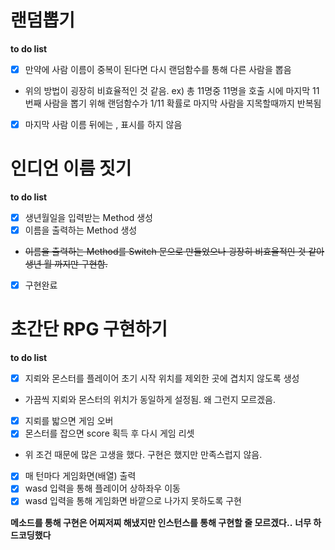 # 랜덤뽑기

**to do list**

- [x] 만약에 사람 이름이 중복이 된다면 다시 랜덤함수를 통해 다른 사람을 뽑음
- 위의 방법이 굉장히 비효율적인 것 같음. ex) 총 11명중 11명을 호출 시에 마지막 11번째 사람을 뽑기 위해 랜덤함수가 1/11 확률로 마지막 사람을 지목할때까지 반복됨
- [x] 마지막 사람 이름 뒤에는 , 표시를 하지 않음


# 인디언 이름 짓기

**to do list**
- [x] 생년월일을 입력받는 Method 생성
- [x] 이름을 출력하는 Method 생성
- ~~이름을 출력하는 Method를 Switch 문으로 만들었으나 굉장히 비효율적인 것 같아 생년 월 까지만 구현함.~~
- [x] 구현완료


# 초간단 RPG 구현하기

**to do list**
- [x] 지뢰와 몬스터를 플레이어 초기 시작 위치를 제외한 곳에 겹치지 않도록 생성
- 가끔씩 지뢰와 몬스터의 위치가 동일하게 설정됨. 왜 그런지 모르겠음.
- [x] 지뢰를 밟으면 게임 오버
- [x] 몬스터를 잡으면 score 획득 후 다시 게임 리셋
- 위 조건 때문에 많은 고생을 했다. 구현은 했지만 만족스럽지 않음.
- [x] 매 턴마다 게임화면(배열) 출력
- [x] wasd 입력을 통해 플레이어 상하좌우 이동
- [x] wasd 입력을 통해 게임화면 바깥으로 나가지 못하도록 구현

**메소드를 통해 구현은 어찌저찌 해냈지만 인스턴스를 통해 구현할 줄 모르겠다..**
**너무 하드코딩했다**
